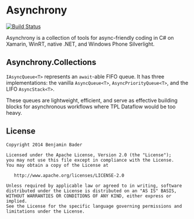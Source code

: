 Asynchrony
==========

[![Build Status](https://travis-ci.org/benjamin-bader/asynchrony.svg?branch=master)](https://travis-ci.org/benjamin-bader/asynchrony)

Asynchrony is a collection of tools for async-friendly coding in C#
on Xamarin, WinRT, native .NET, and Windows Phone Silverlight.

Asynchrony.Collections
----------------------

`IAsyncQueue<T>` represents an `await`-able FIFO queue.  It has three
implementations: the vanilla `AsyncQueue<T>`, `AsyncPriorityQueue<T>`,
and the LIFO `AsyncStack<T>`.

These queues are lightweight, efficient, and serve as effective building
blocks for asynchronous workflows where TPL Dataflow would be too heavy.

License
-------

    Copyright 2014 Benjamin Bader

    Licensed under the Apache License, Version 2.0 (the "License");
    you may not use this file except in compliance with the License.
    You may obtain a copy of the License at

       http://www.apache.org/licenses/LICENSE-2.0

    Unless required by applicable law or agreed to in writing, software
    distributed under the License is distributed on an "AS IS" BASIS,
    WITHOUT WARRANTIES OR CONDITIONS OF ANY KIND, either express or implied.
    See the License for the specific language governing permissions and
    limitations under the License.

